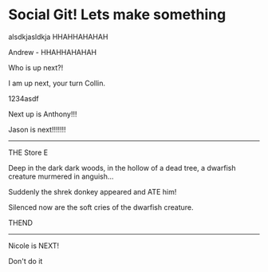 # Social Git! Lets make something



alsdkjasldkja
HHAHHAHAHAH


Andrew - HHAHHAHAHAH

Who is up next?!

I am up next, your turn Collin.

1234asdf

Next up is Anthony!!!


Jason is next!!!!!!!

--------

THE Store E

Deep in the dark dark woods, in the hollow of a dead tree, a dwarfish creature murmered in anguish...

Suddenly the shrek donkey appeared and ATE him!

Silenced now are the soft cries of the dwarfish creature.

THEND

--------

Nicole is NEXT!

Don't do it